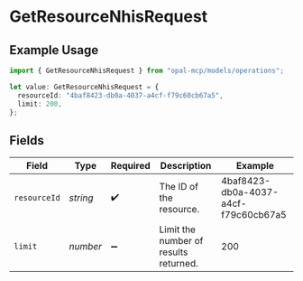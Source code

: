 # GetResourceNhisRequest

## Example Usage

```typescript
import { GetResourceNhisRequest } from "opal-mcp/models/operations";

let value: GetResourceNhisRequest = {
  resourceId: "4baf8423-db0a-4037-a4cf-f79c60cb67a5",
  limit: 200,
};
```

## Fields

| Field                                 | Type                                  | Required                              | Description                           | Example                               |
| ------------------------------------- | ------------------------------------- | ------------------------------------- | ------------------------------------- | ------------------------------------- |
| `resourceId`                          | *string*                              | :heavy_check_mark:                    | The ID of the resource.               | 4baf8423-db0a-4037-a4cf-f79c60cb67a5  |
| `limit`                               | *number*                              | :heavy_minus_sign:                    | Limit the number of results returned. | 200                                   |